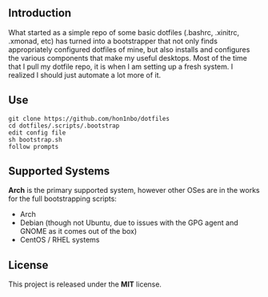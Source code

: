 ## Introduction
What started as a simple repo of some basic dotfiles (.bashrc, .xinitrc, .xmonad, etc) has turned into a bootstrapper that not 
only finds appropriately configured dotfiles of mine, but also installs and configures the various components that make my 
useful desktops.
Most of the time that I pull my dotfile repo, it is when I am setting up a fresh system. I realized I should just automate a lot 
more of it.

## Use
```
git clone https://github.com/hon1nbo/dotfiles
cd dotfiles/.scripts/.bootstrap
edit config file
sh bootstrap.sh
follow prompts
```

## Supported Systems
**Arch** is the primary supported system, however other OSes are in the works for the full bootstrapping scripts:
- Arch
- Debian (though not Ubuntu, due to issues with the GPG agent and GNOME as it comes out of the box)
- CentOS / RHEL systems

## License
This project is released under the **MIT** license.
